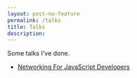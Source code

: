 ```yaml
---
layout: post-no-feature
permalink: /talks
title: Talks
description: 
---
```


Some talks I've done.

* [Networking For JavaScript Developers](/talks/net-for-js)
